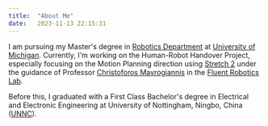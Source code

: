```yaml
---
title:  "About Me"
date:   2023-11-13 22:15:31
---
```

I am pursuing my Master's degree in [Robotics Department][Robotics] at [University of Michigan][Umich]. Currently, I'm working on the Human-Robot Handover Project, especially focusing on the Motion Planning direction using [Stretch 2][Stretch] under the guidance of Professor [Christoforos Mavrogiannis][Chris] in the [Fluent Robotics Lab][Lab].

Before this, I graduated with a First Class Bachelor's degree in Electrical and Electronic Engineering at University of Nottingham, Ningbo, China ([UNNC][UNNC]).

[Robotics]: https://robotics.umich.edu/
[Umich]: https://umich.edu/
[Stretch]: https://hello-robot.com/stretch-2
[Chris]: https://robotics.umich.edu/profile/christoforos-mavrogiannis/
[Lab]: https://fluentrobotics.com/
[UNNC]: https://www.nottingham.edu.cn/en/